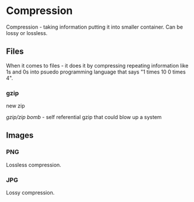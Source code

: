 # Compression

Compression - taking information putting it into smaller container. Can be lossy or lossless.

## Files

When it comes to files - it does it by compressing repeating information like 1s and 0s into psuedo programming language that says "1 times 10 0 times 4".

### gzip

new zip

_gzip/zip bomb_ - self referential gzip that could blow up a system

## Images

### PNG

Lossless compression.

### JPG

Lossy compression.

